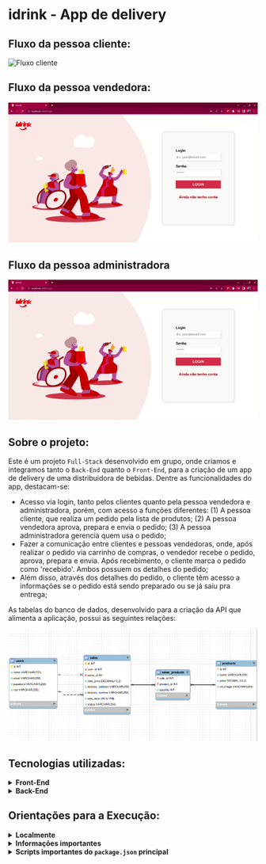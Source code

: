 # idrink - App de delivery

## Fluxo da pessoa cliente:

![Fluxo cliente](https://github.com/Igormcf/idrink/blob/main/front-end/src/images/fluxo-cliente.gif)

## Fluxo da pessoa vendedora:

![Fluxo vendedor](https://github.com/Igormcf/idrink/blob/main/front-end/src/images/fluxo-vendedor.gif)

## Fluxo da pessoa administradora

![Fluxo adm](https://github.com/Igormcf/idrink/blob/main/front-end/src/images/fluxo-adm.gif)

## Sobre o projeto:

Este é um projeto `Full-Stack` desenvolvido em grupo, onde criamos e integramos tanto o `Back-End` quanto o `Front-End`, para a criação de um app de delivery de uma distribuidora de bebidas. Dentre as funcionalidades do app, destacam-se:

 - Acesso via login, tanto pelos clientes quanto pela pessoa vendedora e administradora, porém, com acesso a funções diferentes: (1) A pessoa cliente, que realiza um pedido pela lista de produtos; (2) A pessoa vendedora aprova, prepara e envia o pedido; (3) A pessoa administradora gerencia quem usa o pedido;
 - Fazer a comunicação entre clientes e pessoas vendedoras, onde, após realizar o pedido via carrinho de compras, o vendedor recebe o pedido, aprova, prepara e envia. Após recebimento, o cliente marca o pedido como 'recebido'. Ambos possuem os detalhes do pedido;
 - Além disso, através dos detalhes do pedido, o cliente têm acesso a informações se o pedido está sendo preparado ou se já saiu pra entrega;
 
 As tabelas do banco de dados, desenvolvido para a criação da API que alimenta a aplicação, possui as seguintes relações:
 
  ![Diagrama Relacional](https://github.com/Igormcf/idrink/blob/main/front-end/src/images/tables.png)

## Tecnologias utilizadas:

<details>
  <summary><strong>Front-End</strong></summary>

  - JavaScript;
  - React;
  - React Router;
  - Context API.
</details>

<details>
  <summary><strong>Back-End</strong></summary>

  - JavaScript;
  - Node.Js;
  - Express;
  - Sequelize;
  - MySQL;
  - Json Web Token (JWT);
  - md5;
  - cors;
  - express-async-errors.
</details>

## Orientações para a Execução:

<details>
  <summary><strong>Localmente</strong></summary><br />
  
  - Após a clonagem do repositório, instale as dependências com `npm install` .
</details>

<details>
  <summary><strong>Informações importantes</strong></summary>
  
  - O projeto só instala as dependências com a versão 16 do `node` para evitar conflitos de versão, caso não tenha essa versão instalada você pode use o `nvm` para fazer o gerenciamento de versões;
  - Para testar o projeto localmente, é fundamental configurar o arquivo de variáveis de ambiente `.env` dentro da pasta `./back-end` (ele é o único .env no projeto), conforme exemplo em `.env.example`, na mesma pasta;
  - Inicie o projeto pela raiz, utilizando o comando `npm i`. Após isso, é possível fazer a instalação de ambos os aplicativos (back e front) através da raiz do projeto, utilizando o comando `npm run dev:prestart` (esse comando também restaurará o banco de dados, caso o .env esteja configurado corretamente).
</details>

<details>
  <summary><strong>Scripts importantes do <code>package.json</code> principal</strong></summary>
  
  Scripts para uso na raiz do projeto (`./package.json`) e não nas aplicações individuais `./front-end/package.json` e `./back-end/package.json`:
  
  - `npm start`: Limpa as portas `3000` e `3001` e sobe a aplicação com `pm2` em modo `fork` (uma instância para cada aplicação). Nesse modo, as alterações não são assistidas;
  - `npm stop`: Para e deleta as aplicações rodando no `pm2`;
  - `npm run dev`: Limpa as portas `3000` e `3001` e sobe a aplicação com `pm2` em modo `fork` (uma instância pra cada aplicação). Nesse modo, as atualizações são assistidas (modo `watch`);
  - `npm run dev:prestart`: A partir da raiz, esse comando faz o processo de instalação de dependências (`npm i`) nos dois projetos (`./front-end` e `./back-end`) e roda o `Sequelize` no `./back-end`;
  - `npm run db:reset`: Roda os scripts do `Sequelize` restaurando o banco de dados de desenvolvimento. Utilize esse script caso ocorra algum problema no seu banco local;
  - `npm run db:reset:debug`: Além da mesma função do comando anterior, esse também é capaz de retornar informações detalhadas de erros (quando ocorrerem no processo);
</details>
